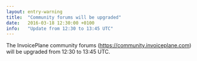 ```yaml
---
layout: entry-warning
title:  "Community forums will be upgraded"
date:   2016-03-18 12:30:00 +0100
info:   "Update from 12:30 to 13:45 UTC"
---
```

The InvoicePlane community forums (https://community.invoiceplane.com) will be upgraded from 12:30 to 13:45 UTC.